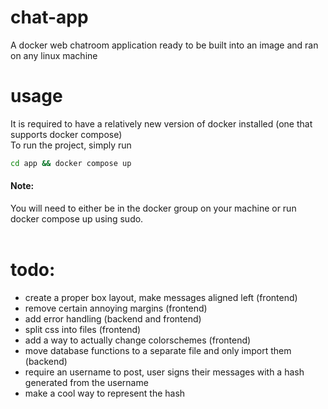 # chat-app
A docker web chatroom application ready to be built into an image and ran on any linux machine

# usage
It is required to have a relatively new version of docker installed (one that supports docker compose)\
To run the project, simply run 
```bash
cd app && docker compose up
```
<h4>Note:</h4> You will need to either be in the docker group on your machine or run docker compose up using sudo. <br/><br/>

# todo:
- create a proper box layout, make messages aligned left (frontend)
- remove certain annoying margins (frontend)
- add error handling (backend and frontend)
- split css into files (frontend)
- add a way to actually change colorschemes (frontend)
- move database functions to a separate file and only import them (backend)
- require an username to post, user signs their messages with a hash generated from the username
- make a cool way to represent the hash
